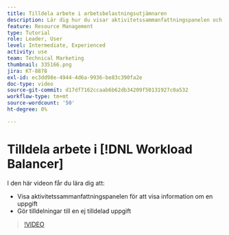 ```yaml
---
title: Tilldela arbete i arbetsbelastningsutjämnaren
description: Lär dig hur du visar aktivitetssammanfattningspanelen och gör tilldelningar till en uppgift som inte är tilldelad.
feature: Resource Management
type: Tutorial
role: Leader, User
level: Intermediate, Experienced
activity: use
team: Technical Marketing
thumbnail: 335166.png
jira: KT-8878
exl-id: ec3dd98e-4944-4d6a-9936-be83c390fa2e
doc-type: video
source-git-commit: d17df7162ccaab6b62db34209f50131927c0a532
workflow-type: tm+mt
source-wordcount: '50'
ht-degree: 0%

---
```


# Tilldela arbete i [!DNL Workload Balancer]

I den här videon får du lära dig att:

* Visa aktivitetssammanfattningspanelen för att visa information om en uppgift
* Gör tilldelningar till en ej tilldelad uppgift


>[!VIDEO](https://video.tv.adobe.com/v/335166/?quality=12&learn=on&enablevpops)
